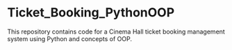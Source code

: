 # Ticket_Booking_PythonOOP
This repository contains code for a Cinema Hall ticket booking management system using Python and concepts of OOP.
